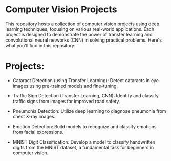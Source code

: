 # Computer Vision Projects
This repository hosts a collection of computer vision projects using deep learning techniques, focusing on various real-world applications. Each project is designed to demonstrate the power of transfer learning and convolutional neural networks (CNN) in solving practical problems. Here's what you'll find in this repository:

# Projects:
* Cataract Detection (using Transfer Learning):
  Detect cataracts in eye images using pre-trained models and fine-tuning.

* Traffic Sign Detection (Transfer Learning, CNN):
Identify and classify traffic signs from images for improved road safety.

* Pneumonia Detection:
Utilize deep learning to diagnose pneumonia from chest X-ray images.

* Emotion Detection:
Build models to recognize and classify emotions from facial expressions.

* MNIST Digit Classification:
Develop a model to classify handwritten digits from the MNIST dataset, a fundamental task for beginners in computer vision.
